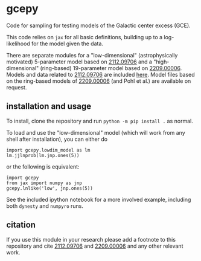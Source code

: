 # gcepy
Code for sampling for testing models of the Galactic center excess (GCE).

This code relies on `jax` for all basic definitions, building up to a log-likelihood for the model given the data.

There are separate modules for a "low-dimensional" (astrophysically motivated) 5-parameter model based on [2112.09706](http://arxiv.org/abs/2112.09706) and a "high-dimensional" (ring-based) 19-parameter model based on [2209.00006](https://arxiv.org/abs/2209.00006).
Models and data related to [2112.09706](http://arxiv.org/abs/2112.09706) are included [here](gcepy/inputs/templates_lowdim).
Model files based on the ring-based models of [2209.00006](https://arxiv.org/abs/2209.00006) (and Pohl et al.) are available on request.

## installation and usage

To install, clone the repository and run `python -m pip install .` as normal.

To load and use the "low-dimensional" model (which will work from any shell after installation), you can either do
```
import gcepy.lowdim_model as lm
lm.jjlnprob(lm.jnp.ones(5))
```
or the following is equivalent:
```
import gcepy
from jax import numpy as jnp
gcepy.lnlike('low', jnp.ones(5))
```

See the included ipython notebook for a more involved example, including both `dynesty` and `numpyro` runs.

## citation
If you use this module in your research please add a footnote to this repository and cite [2112.09706](http://arxiv.org/abs/2112.09706) and [2209.00006](https://arxiv.org/abs/2209.00006) and any other relevant work.